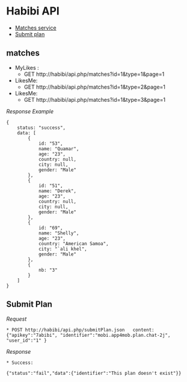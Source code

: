 Habibi API
===========================


* [Matches service](#matches)
* [Submit plan](#submitPlan)



## matches
* MyLikes :
    * GET http://habibi/api.php/matches?id=1&type=1&page=1
* LikesMe:
    * GET http://habibi/api.php/matches?id=1&type=2&page=1
* LikesMe:
    * GET http://habibi/api.php/matches?id=1&type=3&page=1
    
*Response Example*

    {
        status: "success",
        data: [
            {
                id: "53",
                name: "Quamar",
                age: "23",
                country: null,
                city: null,
                gender: "Male"
            },
            {
                id: "51",
                name: "Derek",
                age: "23",
                country: null,
                city: null,
                gender: "Male"
            },
            {
                id: "69",
                name: "Shelly",
                age: "23",
                country: "American Samoa",
                city: "`ali khel",
                gender: "Male"
            },
            {
                nb: "3"
            }
        ]
    }

## Submit Plan

*Request*

    * POST http://habibi/api.php/submitPlan.json   content:{"apikey":"7abibi", "identifier":"mobi.app4mob.plan.chat-2j", "user_id":"1" }

*Response*

    * Success:

    {"status":"fail","data":{"identifier":"This plan doesn't exist"}}    
